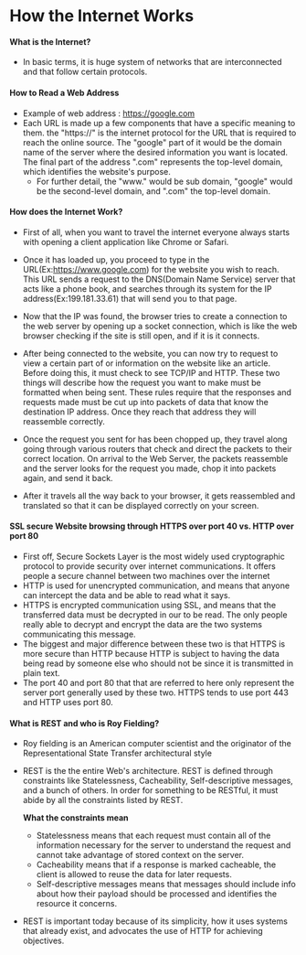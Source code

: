 # How the Internet Works

#### What is the Internet?
- In basic terms, it is huge system of networks that are interconnected and that follow certain protocols. 


#### How to Read a Web Address
- Example of web address : https://google.com
- Each URL is made up a few 
  components that have a specific meaning to them. the "https://" is the internet protocol for the URL that is required to reach
  the online source. The "google" part of it would be the domain name of the server where the desired information you want is located. 
  The final part of the address ".com" represents the top-level domain, which identifies the website's purpose.
  - For further detail, the "www." would be sub domain, "google" would be the second-level domain, and ".com" the top-level domain.
  
  
#### How does the Internet Work?
- First of all, when you want to travel the internet everyone always starts with opening a client application like 
Chrome or Safari.


- Once it has loaded up, you proceed to type in the URL(Ex:https://www.google.com) for the website you wish to reach. 
This URL sends a request to the DNS(Domain Name Service) server that acts like a phone book, and searches through its system for the IP address(Ex:199.181.33.61)
 that will send you to that page. 

- Now that the IP was found, the browser tries to create a connection to the web server by opening up a socket connection, which is like the web browser checking if the
site is still open, and if it is it connects.

- After being connected to the website, you can now try to request to view a certain part of or information on the website like an article. Before doing this, 
it must check to see TCP/IP and HTTP. These two things will describe how the request you want to make must be formatted when being sent. 
These rules require that the responses and requests made must be cut up into packets of data that know the destination IP address. Once they reach that address they will reassemble
correctly.

- Once the request you sent for has been chopped up, they travel along going through various routers that check and direct the packets to their correct
location. On arrival to the Web Server, the packets reassemble and the server looks for the request you made, chop it into packets again, and send it back.

- After it travels all the way back to your browser, it gets reassembled and translated so that it can be displayed correctly on your screen.

#### SSL secure Website browsing through HTTPS over port 40 vs. HTTP over port 80
- First off, Secure Sockets Layer is the most widely used cryptographic protocol to provide security over internet communications. It offers people a secure channel between two machines 
over the internet
- HTTP is used for unencrypted communication, and means that anyone can intercept the data and be able to read what it says.
- HTTPS is encrypted communication using SSL, and means that the transferred data must be decrypted in our to be read. The only people really able to decrypt and encrypt the data
are the two systems communicating this message.
- The biggest and major difference between these two is that HTTPS is more secure than HTTP because HTTP is subject to having the data being read by someone else who should not be since it is 
transmitted in plain text.
- The port 40 and port 80 that that are referred to here only represent the server port generally used by these two. HTTPS tends to use port 443 and HTTP uses port 80.

#### What is REST and who is Roy Fielding?
- Roy fielding is an American computer scientist and the originator of the Representational State Transfer architectural style
- REST is the the entire Web's architecture. REST is defined through constraints like Statelessness, Cacheability, Self-descriptive messages, and a bunch of others. In order for something to be RESTful, it must abide
by all the constraints listed by REST.

  **What the constraints mean**
    - Statelessness means that each request must contain all of the information necessary for the server to understand the request and cannot take advantage of stored context on the server.
    - Cacheability means that if a response is marked cacheable, the client is allowed to reuse the data for later requests.
    - Self-descriptive messages means that messages should include info about how their payload should be processed and identifies the resource it concerns.
    
-  REST is important today because of its simplicity, how it uses systems that already exist, and advocates the use of HTTP for achieving objectives. 